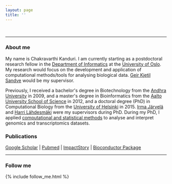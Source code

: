 ```yaml
---
layout: page
title: ''
---
```


<div class="circularProfilePic"></div>

<br>

***
### About me

My name is Chakravarthi Kanduri. I am currently starting as a postdoctoral research fellow in the [Department of Informatics](https://www.mn.uio.no/ifi/english/) at the [University of Oslo](https://www.uio.no/english/). My research would focus on the development and application of computational methods/tools for analysing biological data. [Geir Kjetil Sandve](http://www.mn.uio.no/ifi/english/people/aca/geirksa/) would be my supervisor. 

Previously, I received a bachelor's degree in Biotechnology from the [Andhra University](http://andhrauniversity.edu.in/index.html) in 2009, and a master's degree in Bioinformatics from the [Aalto University School of Science](http://sci.aalto.fi/en/) in 2012, and a doctoral degree (PhD) in Computational Biology from the [University of Helsinki](https://www.helsinki.fi/en) in 2015. [Irma Järvelä](https://tuhat.halvi.helsinki.fi/portal/en/persons/irma-jarvela(4c752715-87c4-4ec0-8f33-b0fd2c7c4627).html) and [Harri Lähdesmäki](http://research.ics.aalto.fi/csb/index.shtml) were my supervisors during PhD. During my PhD, I applied [computational and statistical methods](https://en.wikipedia.org/wiki/Bioinformatics) to analyse and interpret genomics and transcriptomics datasets.

### Publications

[Google Scholar](https://scholar.google.co.in/citations?user=FSLkeIcAAAAJ&hl=en) | [Pubmed](http://www.ncbi.nlm.nih.gov/pubmed/?term=chakravarthi+kanduri%5BAuthor%5D) | [ImpactStory](https://impactstory.org/u/0000-0002-4783-9060) | [Bioconductor Package](bioconductor.org/packages/GenRank/) 

***

### Follow me

{% include follow_me.html %}